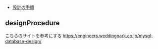 <!-- TOC -->

- [設計の手順](#designProcedure)

<!-- /TOC -->

## designProcedure
こちらのサイトを参考にする
https://engineers.weddingpark.co.jp/mysql-database-design/

